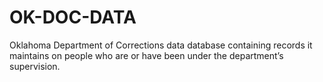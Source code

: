 # OK-DOC-DATA
Oklahoma Department of Corrections data database containing records it maintains on people who are or have been under the department’s supervision.  
